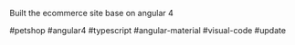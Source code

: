 Built the ecommerce site base on angular 4

#petshop #angular4 #typescript #angular-material #visual-code #update
